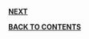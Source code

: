 






[**NEXT**](https://github.com/sharathvontari/Socket.io/blob/master/How%20to%20use.md)     

[**BACK TO CONTENTS**](https://github.com/sharathvontari/Socket.io/blob/master/README.md)
